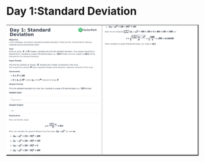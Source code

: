 # Day 1:Standard Deviation
![](https://github.com/govindrathore27/10-Days-of-Stats/blob/main/Day%201/Day%201%20Standard%20Deviation/Standard%20Deviation.PNG)
